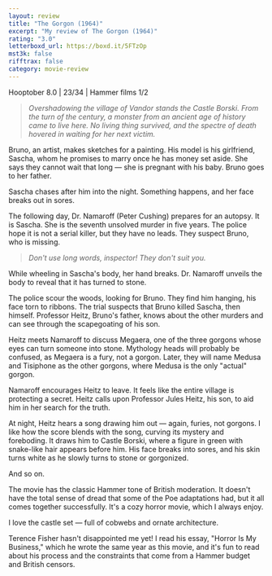 ```yaml
---
layout: review
title: "The Gorgon (1964)"
excerpt: "My review of The Gorgon (1964)"
rating: "3.0"
letterboxd_url: https://boxd.it/5FTzOp
mst3k: false
rifftrax: false
category: movie-review
---
```


Hooptober 8.0 | 23/34 | Hammer films 1/2

<blockquote><i>Overshadowing the village of Vandor stands the Castle Borski. From the turn of the century, a monster from an ancient age of history came to live here. No living thing survived, and the spectre of death hovered in waiting for her next victim.</i></blockquote>

Bruno, an artist, makes sketches for a painting. His model is his girlfriend, Sascha, whom he promises to marry once he has money set aside. She says they cannot wait that long — she is pregnant with his baby. Bruno goes to her father.

Sascha chases after him into the night. Something happens, and her face breaks out in sores.

The following day, Dr. Namaroff (Peter Cushing) prepares for an autopsy. It is Sascha. She is the seventh unsolved murder in five years. The police hope it is not a serial killer, but they have no leads. They suspect Bruno, who is missing.

<blockquote><i>Don't use long words, inspector! They don't suit you.</i></blockquote>

While wheeling in Sascha's body, her hand breaks. Dr. Namaroff unveils the body to reveal that it has turned to stone.

The police scour the woods, looking for Bruno. They find him hanging, his face torn to ribbons. The trial suspects that Bruno killed Sascha, then himself. Professor Heitz, Bruno's father, knows about the other murders and can see through the scapegoating of his son.

Heitz meets Namaroff to discuss Megaera, one of the three gorgons whose eyes can turn someone into stone. Mythology heads will probably be confused, as Megaera is a fury, not a gorgon. Later, they will name Medusa and Tisiphone as the other gorgons, where Medusa is the only "actual" gorgon.

Namaroff encourages Heitz to leave. It feels like the entire village is protecting a secret. Heitz calls upon Professor Jules Heitz, his son, to aid him in her search for the truth.

At night, Heitz hears a song drawing him out — again, furies, not gorgons. I like how the score blends with the song, curving its mystery and foreboding. It draws him to Castle Borski, where a figure in green with snake-like hair appears before him. His face breaks into sores, and his skin turns white as he slowly turns to stone or gorgonized.

And so on.

The movie has the classic Hammer tone of British moderation. It doesn't have the total sense of dread that some of the Poe adaptations had, but it all comes together successfully. It's a cozy horror movie, which I always enjoy.

I love the castle set — full of cobwebs and ornate architecture.

Terence Fisher hasn't disappointed me yet! I read his essay, "Horror Is My Business," which he wrote the same year as this movie, and it's fun to read about his process and the constraints that come from a Hammer budget and British censors.
